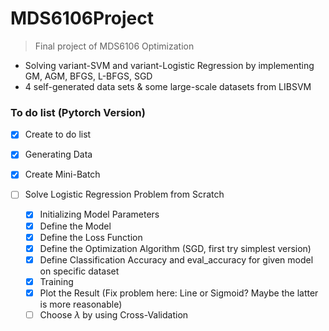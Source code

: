 # MDS6106Project

> Final project of MDS6106 Optimization

- Solving variant-SVM and variant-Logistic Regression by implementing GM, AGM, BFGS, L-BFGS, SGD
- 4 self-generated data sets & some large-scale datasets from LIBSVM

### To do list (Pytorch Version)

- [X] Create to do list
- [X] Generating Data
- [X] Create Mini-Batch
- [ ] Solve Logistic Regression Problem from Scratch

  - [X] Initializing Model Parameters
  - [X] Define the Model
  - [X] Define the Loss Function
  - [X] Define the Optimization Algorithm (SGD, first try simplest version)
  - [X] Define Classification Accuracy and eval_accuracy for given model on specific dataset
  - [X] Training
  - [X] Plot the Result (Fix problem here: Line or Sigmoid? Maybe the latter is more reasonable)
  - [ ] Choose $\lambda$  by using Cross-Validation

